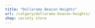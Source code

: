 ```yaml
---
title: "Dollarama Beacon Heights"
url: /calgary/dollarama-beacon-heights/
shop: variety store
---
```

